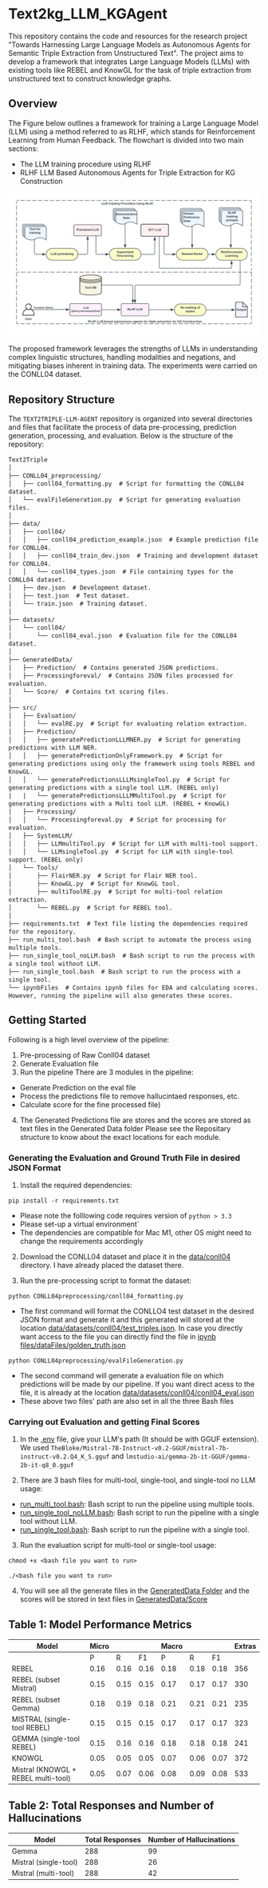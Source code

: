 
# Text2kg_LLM_KGAgent

This repository contains the code and resources for the research project "Towards Harnessing Large Language Models as Autonomous Agents for Semantic Triple Extraction from Unstructured Text". The project aims to develop a framework that integrates Large Language Models (LLMs) with existing tools like REBEL and KnowGL for the task of triple extraction from unstructured text to construct knowledge graphs.

## Overview
The Figure below  outlines a framework for training a Large Language Model (LLM) using a method referred to as RLHF, which stands for Reinforcement Learning from Human Feedback. The flowchart is divided into two main sections: 
- The LLM training procedure using RLHF 
- RLHF LLM Based Autonomous Agents for Triple Extraction for KG Construction

![Sysarchitecture](imgs/sysArchiwhite.png)

The proposed framework leverages the strengths of LLMs in understanding complex linguistic structures, handling modalities and negations, and mitigating biases inherent in training data. The experiments were carried on the CONLL04 dataset.

## Repository Structure

The `TEXT2TRIPLE-LLM-AGENT` repository is organized into several directories and files that facilitate the process of data pre-processing, prediction generation, processing, and evaluation. Below is the structure of the repository:
```
Text2Triple
│
├── CONLL04_preprocessing/
│   ├── conll04_formatting.py  # Script for formatting the CONLL04 dataset.
│   └── evalFileGeneration.py  # Script for generating evaluation files.
│
├── data/
│   ├── conll04/
│   │   ├── conll04_prediction_example.json  # Example prediction file for CONLL04.
│   │   ├── conll04_train_dev.json  # Training and development dataset for CONLL04.
│   │   └── conll04_types.json  # File containing types for the CONLL04 dataset.
│   ├── dev.json  # Development dataset.
│   ├── test.json  # Test dataset.
│   └── train.json  # Training dataset.
│
├── datasets/
│   └── conll04/
│       └── conll04_eval.json  # Evaluation file for the CONLL04 dataset.
│
├── GeneratedData/
│   ├── Prediction/  # Contains generated JSON predictions.
│   ├── Processingforeval/  # Contains JSON files processed for evaluation.
│   └── Score/  # Contains txt scoring files.
│
├── src/
│   ├── Evaluation/
│   │   └── evalRE.py  # Script for evaluating relation extraction.
│   ├── Prediction/
│   │   ├── generatePredictionLLLMNER.py  # Script for generating predictions with LLM NER.
│   │   ├── generatePredictionOnlyFramework.py  # Script for generating predictions using only the framework using tools REBEL and KnowGL.
│   │   └── generatePredictionsLLLMsingleTool.py  # Script for generating predictions with a single tool LLM. (REBEL only)
|   |   └── generatePredictionsLLLMMultiTool.py  # Script for generating predictions with a Multi tool LLM. (REBEL + KnowGL)
│   ├── Processing/
│   │   └── Processingforeval.py  # Script for processing for evaluation.
│   ├── SystemLLM/
│   │   ├── LLMmultiTool.py  # Script for LLM with multi-tool support.
│   │   └── LLMsingleTool.py  # Script for LLM with single-tool support. (REBEL only)
│   └── Tools/
│       ├── FlairNER.py  # Script for Flair NER tool.
│       ├── KnowGL.py  # Script for KnowGL tool.
│       ├── multiToolRE.py  # Script for multi-tool relation extraction.
│       └── REBEL.py  # Script for REBEL tool.
│
├── requirements.txt  # Text file listing the dependencies required for the repository.
├── run_multi_tool.bash  # Bash script to automate the process using multiple tools.
├── run_single_tool_noLLM.bash  # Bash script to run the process with a single tool without LLM.
├── run_single_tool.bash  # Bash script to run the process with a single tool.
└── ipynbFiles  # Contains ipynb files for EDA and calculating scores. However, running the pipeline will also generates these scores.
```


## Getting Started
Following is a high level overview of the pipeline:
1) Pre-processing of Raw Conll04 dataset
2) Generate Evaluation file
3) Run the pipeline
  There are 3 modules in the pipeline: 
  - Generate Prediction on the eval file
  - Process the predictions file to remove hallucintaed responses, etc.
  - Calculate score for the fine processed file)
4) The Generated Predictions file are stores and the scores are stored as text files in the Generated Data folder
Please see the Repositary structure to know about the exact locations for each module.

### Generating the Evaluation and Ground Truth File in desired JSON Format

1. Install the required dependencies:

```
pip install -r requirements.txt
```
- Please note the folllowing code requires version of `python > 3.3`
- Please set-up a virtual environment`
- The dependencies are compatible for Mac M1, other OS might need to change the requirements accordingly

2. Download the CONLL04 dataset and place it in the [data/conll04](data/conll04) directory. I have already placed the dataset there.

3. Run the pre-processing script to format the dataset:

```
python CONLL04preprocessing/conll04_formatting.py
```
- The first command will format the CONLLO4 test dataset in the desired JSON format and generate it and this generated will stored at the location [data/datasets/conll04/test_triples.json](data/datasets/conll04/test_triples.json). In case you directly want access to the file you can directly find the file in [ipynb files/dataFiles/golden_truth.json](https://github.com/Ananyaiitbhilai/Text2Triple-LLM-Agent/blob/main/ipynb%20files/dataFiles/golden_truth.json)
```
python CONLL04preprocessing/evalFileGeneration.py
```
- The second command will generate a evaluation file on which predictions will be made by our pipeline. If you want direct acess to the file, it is already at the location [data/datasets/conll04/conll04_eval.json](data/datasets/conll04/conll04_eval.json)
- These above two files' path are also set in all the three Bash files


### Carrying out Evaluation and getting Final Scores 
1. In the [.env](.env) file, give your LLM's path (It should be with GGUF extension). We used `TheBloke/Mistral-7B-Instruct-v0.2-GGUF/mistral-7b-instruct-v0.2.Q4_K_S.gguf` and `lmstudio-ai/gemma-2b-it-GGUF/gemma-2b-it-q8_0.gguf`

2. There are 3 bash files for multi-tool, single-tool, and single-tool no LLM usage:
- [run_multi_tool.bash](run_multi_tool.bash): Bash script to run the pipeline using multiple tools.
- [run_single_tool_noLLM.bash](run_single_tool_noLLM.bash): Bash script to run the pipeline with a single tool without LLM.
- [run_single_tool.bash](run_single_tool.bash): Bash script to run the pipeline with a single tool.


3. Run the evaluation script for multi-tool or single-tool usage:

```
chmod +x <bash file you want to run>
```
```
./<bash file you want to run>  
```

4. You will see all the generate files in the [GeneratedData Folder](GeneratedData) and the scores will be stored in text files in [GeneratedData/Score](GeneratedData/Score)


## Table 1: Model Performance Metrics

| Model                          | Micro       |            |            | Macro       |            |            | Extras |
|--------------------------------|-------------|------------|------------|-------------|------------|------------|--------|
|                                | P           | R          | F1         | P           | R          | F1         |        |
| REBEL                          | 0.16        | 0.16       | 0.16       | 0.18        | 0.18       | 0.18       | 356    |
| REBEL (subset Mistral)         | 0.15        | 0.15       | 0.15       | 0.17        | 0.17       | 0.17       | 330    |
| REBEL (subset Gemma)           | 0.18        | 0.19       | 0.18       | 0.21        | 0.21       | 0.21       | 235    |
| MISTRAL (single-tool REBEL)    | 0.15        | 0.15       | 0.15       | 0.17        | 0.17       | 0.17       | 323    |
| GEMMA (single-tool REBEL)      | 0.15        | 0.16       | 0.16       | 0.18        | 0.18       | 0.18       | 241    |
| KNOWGL                         | 0.05        | 0.05       | 0.05       | 0.07        | 0.06       | 0.07       | 372    |
| Mistral (KNOWGL + REBEL multi-tool) | 0.05   | 0.07       | 0.06       | 0.08        | 0.09       | 0.08       | 533    |

## Table 2: Total Responses and Number of Hallucinations

| Model                | Total Responses | Number of Hallucinations |
|----------------------|-----------------|--------------------------|
| Gemma                | 288             | 99                       |
| Mistral (single-tool)| 288             | 26                       |
| Mistral (multi-tool) | 288             | 42                       |



